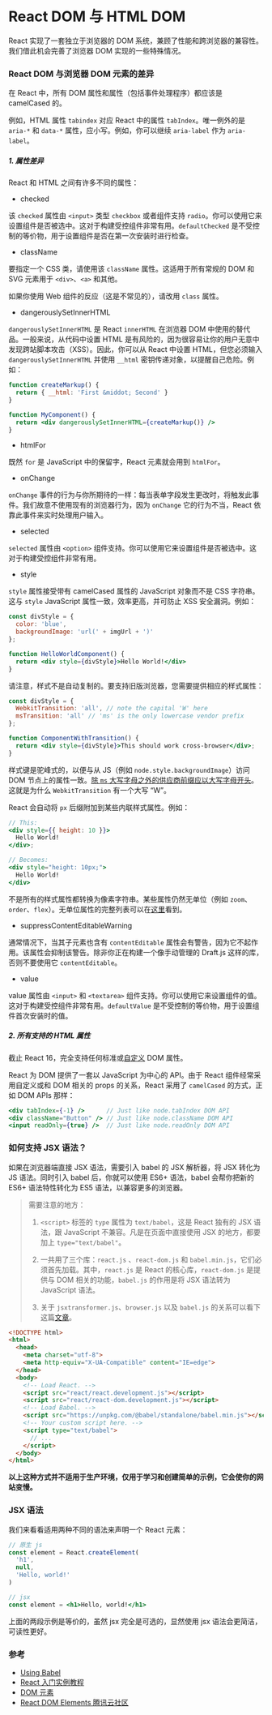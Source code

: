 # React DOM 与 HTML DOM

React 实现了一套独立于浏览器的 DOM 系统，兼顾了性能和跨浏览器的兼容性。我们借此机会完善了浏览器 DOM 实现的一些特殊情况。

### React DOM 与浏览器 DOM 元素的差异

在 React 中，所有 DOM 属性和属性（包括事件处理程序）都应该是 camelCased 的。

例如，HTML 属性 `tabindex` 对应 React 中的属性 `tabIndex`。唯一例外的是 `aria-*` 和 `data-*` 属性，应小写。例如，你可以继续 `aria-label` 作为 `aria-label`。

##### 1. 属性差异

React 和 HTML 之间有许多不同的属性：

* checked

该 `checked` 属性由 `<input>` 类型 `checkbox` 或者组件支持 `radio`。你可以使用它来设置组件是否被选中。这对于构建受控组件非常有用。`defaultChecked` 是不受控制的等价物，用于设置组件是否在第一次安装时进行检查。

* className

要指定一个 CSS 类，请使用该 `className` 属性。这适用于所有常规的 DOM 和 SVG 元素用于 `<div>`、`<a>` 和其他。

如果你使用 Web 组件的反应（这是不常见的），请改用 `class` 属性。

* dangerouslySetInnerHTML

`dangerouslySetInnerHTML` 是 React `innerHTML` 在浏览器 DOM 中使用的替代品。一般来说，从代码中设置 HTML 是有风险的，因为很容易让你的用户无意中发现跨站脚本攻击（XSS）。因此，你可以从 React 中设置 HTML，但您必须输入 `dangerouslySetInnerHTML` 并使用 `__html` 密钥传递对象，以提醒自己危险。例如：

```jsx
function createMarkup() {
  return { __html: 'First &middot; Second' }
}

function MyComponent() {
  return <div dangerouslySetInnerHTML={createMarkup()} />
}
```

* htmlFor

既然 `for` 是 JavaScript 中的保留字，React 元素就会用到 `htmlFor`。

* onChange

`onChange` 事件的行为与你所期待的一样：每当表单字段发生更改时，将触发此事件。我们故意不使用现有的浏览器行为，因为 `onChange` 它的行为不当，React 依靠此事件来实时处理用户输入。

* selected

`selected` 属性由 `<option>` 组件支持。你可以使用它来设置组件是否被选中。这对于构建受控组件非常有用。

* style

`style` 属性接受带有 camelCased 属性的 JavaScript 对象而不是 CSS 字符串。这与 `style` JavaScript 属性一致，效率更高，并可防止 XSS 安全漏洞。例如：

```jsx
const divStyle = {
  color: 'blue',
  backgroundImage: 'url(' + imgUrl + ')'
};

function HelloWorldComponent() {
  return <div style={divStyle}>Hello World!</div>
}
```

请注意，样式不是自动复制的。要支持旧版浏览器，您需要提供相应的样式属性：

```jsx
const divStyle = {
  WebkitTransition: 'all', // note the capital 'W' here
  msTransition: 'all' // 'ms' is the only lowercase vendor prefix
};

function ComponentWithTransition() {
  return <div style={divStyle}>This should work cross-browser</div>;
}
```

样式键是驼峰式的，以便与从 JS（例如 `node.style.backgroundImage`）访问 DOM 节点上的属性一致。[除 `ms` 大写字母之外的供应商前缀应以大写字母开头](https://www.andismith.com/blogs/2012/02/modernizr-prefixed/)。这就是为什么 `WebkitTransition` 有一个大写 “W”。

React 会自动将 `px` 后缀附加到某些内联样式属性。例如：

```jsx
// This:
<div style={{ height: 10 }}>
  Hello World!
</div>;

// Becomes:
<div style="height: 10px;">
  Hello World!
</div>
```

不是所有的样式属性都转换为像素字符串。某些属性仍然无单位（例如 `zoom`、`order`、`flex`）。无单位属性的完整列表可以在[这里](https://github.com/facebook/react/blob/4131af3e4bf52f3a003537ec95a1655147c81270/src/renderers/dom/shared/CSSProperty.js#L15-L59)看到。

* suppressContentEditableWarning

通常情况下，当其子元素也含有 `contentEditable` 属性会有警告，因为它不起作用。该属性会抑制该警告。除非你正在构建一个像手动管理的 Draft.js 这样的库，否则不要使用它 `contentEditable`。

* value

value 属性由 `<input>` 和 `<textarea>` 组件支持。你可以使用它来设置组件的值。这对于构建受控组件非常有用。`defaultValue` 是不受控制的等价物，用于设置组件首次安装时的值。


##### 2. 所有支持的 HTML 属性

截止 React 16，完全支持任何标准或[自定义](https://zh-hans.reactjs.org/blog/2017/09/08/dom-attributes-in-react-16.html) DOM 属性。

React 为 DOM 提供了一套以 JavaScript 为中心的 API。由于 React 组件经常采用自定义或和 DOM 相关的 props 的关系，React 采用了 `camelCased` 的方式，正如 DOM APIs 那样：

```jsx
<div tabIndex={-1} />      // Just like node.tabIndex DOM API
<div className="Button" /> // Just like node.className DOM API
<input readOnly={true} />  // Just like node.readOnly DOM API
```

### 如何支持 JSX 语法？

如果在浏览器端直接 JSX 语法，需要引入 babel 的 JSX 解析器，将 JSX 转化为 JS 语法。同时引入 babel 后，你就可以使用 ES6+ 语法，babel 会帮你把新的 ES6+ 语法特性转化为 ES5 语法，以兼容更多的浏览器。

> 需要注意的地方：
> 1. `<script>` 标签的 `type` 属性为 `text/babel`，这是 React 独有的 JSX 语法，跟 JavaScript 不兼容。凡是在页面中直接使用 JSX 的地方，都要加上 `type="text/babel"`。
>
> 2. 一共用了三个库：`react.js` 、`react-dom.js` 和 `babel.min.js`，它们必须首先加载。其中，`react.js` 是 React 的核心库，`react-dom.js` 是提供与 DOM 相关的功能，`babel.js` 的作用是将 JSX 语法转为 JavaScript 语法。
> 3. 关于 `jsxtransformer.js`、`browser.js` 以及 `babel.js` 的关系可以看下这篇[文章](https://blog.csdn.net/u013451157/article/details/78946375)。

```html
<!DOCTYPE html>
<html>
  <head>
    <meta charset="utf-8">
    <meta http-equiv="X-UA-Compatible" content="IE=edge">
  </head>
  <body>
    <!-- Load React. -->
    <script src="react/react.development.js"></script>
    <script src="react/react-dom.development.js"></script>
    <!-- Load Babel. -->
    <script src="https://unpkg.com/@babel/standalone/babel.min.js"></script>
    <!-- Your custom script here. -->
    <script type="text/babel">
      // ...
    </script>
  </body>
</html>
```

**以上这种方式并不适用于生产环境，仅用于学习和创建简单的示例，它会使你的网站变慢。**

### JSX 语法

我们来看看适用两种不同的语法来声明一个 React 元素：

```js
// 原生 js
const element = React.createElement(
  'h1',
  null,
  'Hello, world!'
)
```

```jsx
// jsx
const element = <h1>Hello, world!</h1>
```

上面的两段示例是等价的，虽然 jsx 完全是可选的，显然使用 jsx 语法会更简洁，可读性更好。


### 参考

* [Using Babel](https://babeljs.io/setup)
* [React 入门实例教程](http://www.ruanyifeng.com/blog/2015/03/react.html)
* [DOM 元素](https://zh-hans.reactjs.org/docs/dom-elements.html)
* [React DOM Elements 腾讯云社区]()